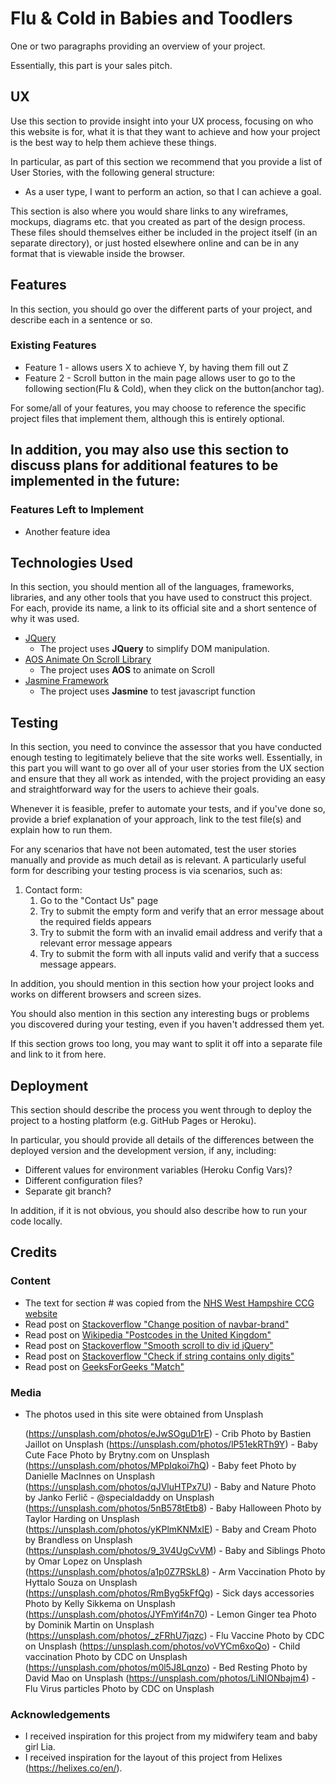 # Flu & Cold in Babies and Toodlers

One or two paragraphs providing an overview of your project.

Essentially, this part is your sales pitch.
 
## UX


Use this section to provide insight into your UX process, focusing on who this website is for,
what it is that they want to achieve 
and how your project is the best way to help them achieve these things.

In particular, as part of this section we recommend that you provide a list of User Stories, with the following general structure:
- As a user type, I want to perform an action, so that I can achieve a goal.

This section is also where you would share links to any wireframes, mockups, diagrams etc. that you created as part of the design process. These files should themselves either be included in the project itself (in an separate directory), or just hosted elsewhere online and can be in any format that is viewable inside the browser.

## Features

In this section, you should go over the different parts of your project, and describe each in a sentence or so.
 
### Existing Features
- Feature 1 - allows users X to achieve Y, by having them fill out Z
- Feature 2 - Scroll button in the main page allows user to go to the following section(Flu & Cold), when they click on the button(anchor tag).
   
For some/all of your features, you may choose to reference the specific project files that implement them, although this is entirely optional.

In addition, you may also use this section to discuss plans for additional features to be implemented in the future:
-

### Features Left to Implement
- Another feature idea

## Technologies Used

In this section, you should mention all of the languages, frameworks, libraries, and any other tools that you have used to construct this project. For each, provide its name, a link to its official site and a short sentence of why it was used.

- [JQuery](https://jquery.com)
    - The project uses **JQuery** to simplify DOM manipulation.
- [AOS Animate On Scroll Library](https://michalsnik.github.io/aos/)
    - The project uses **AOS** to animate on Scroll
- [Jasmine Framework](https://jasmine.github.io/)
    - The project uses **Jasmine** to test javascript function

## Testing

In this section, you need to convince the assessor that you have conducted enough testing to legitimately believe that the site works well. Essentially, in this part you will want to go over all of your user stories from the UX section and ensure that they all work as intended, with the project providing an easy and straightforward way for the users to achieve their goals.

Whenever it is feasible, prefer to automate your tests, and if you've done so, provide a brief explanation of your approach, link to the test file(s) and explain how to run them.

For any scenarios that have not been automated, test the user stories manually and provide as much detail as is relevant. A particularly useful form for describing your testing process is via scenarios, such as:

1. Contact form:
    1. Go to the "Contact Us" page
    2. Try to submit the empty form and verify that an error message about the required fields appears
    3. Try to submit the form with an invalid email address and verify that a relevant error message appears
    4. Try to submit the form with all inputs valid and verify that a success message appears.

In addition, you should mention in this section how your project looks and works on different browsers and screen sizes.

You should also mention in this section any interesting bugs or problems you discovered during your testing, even if you haven't addressed them yet.

If this section grows too long, you may want to split it off into a separate file and link to it from here.

## Deployment

This section should describe the process you went through to deploy the project to a hosting platform (e.g. GitHub Pages or Heroku).

In particular, you should provide all details of the differences between the deployed version and the development version, if any, including:
- Different values for environment variables (Heroku Config Vars)?
- Different configuration files?
- Separate git branch?

In addition, if it is not obvious, you should also describe how to run your code locally.


## Credits

### Content
- The text for section # was copied from the [ NHS West Hampshire CCG website](https://hereforyouhampshire.nhs.uk/ColdOrFlu.html)
- Read post on [Stackoverflow "Change position of navbar-brand"](https://stackoverflow.com/questions/55443820/change-position-of-navbar-brand)
- Read post on [Wikipedia "Postcodes in the United Kingdom"](https://en.wikipedia.org/wiki/Postcodes_in_the_United_Kingdom)
- Read post on [Stackoverflow "Smooth scroll to div id jQuery"](https://stackoverflow.com/questions/19012495/smooth-scroll-to-div-id-jquery/22455323)
- Read post on [Stackoverflow "Check if string contains only digits"](https://stackoverflow.com/questions/1779013/check-if-string-contains-only-digits)
- Read post on [GeeksForGeeks "Match"](https://www.geeksforgeeks.org/javascript-match/)


### Media

- The photos used in this site were obtained from Unsplash
    
    (https://unsplash.com/photos/eJwSOguD1rE) - Crib Photo by Bastien Jaillot on Unsplash
    (https://unsplash.com/photos/lP51ekRTh9Y) - Baby Cute Face Photo by Brytny.com on Unsplash
    (https://unsplash.com/photos/MPpIqkoi7hQ) - Baby feet Photo by Danielle MacInnes on Unsplash
    (https://unsplash.com/photos/qJVluHTPx7U) - Baby and Nature Photo by Janko Ferlič - @specialdaddy on Unsplash
    (https://unsplash.com/photos/5nB578tEtb8) - Baby Halloween Photo by Taylor Harding on Unsplash
    (https://unsplash.com/photos/yKPlmKNMxIE) - Baby and Cream Photo by Brandless on Unsplash
    (https://unsplash.com/photos/9_3V4UgCvVM) - Baby and Siblings Photo by Omar Lopez on Unsplash
    (https://unsplash.com/photos/a1p0Z7RSkL8) - Arm Vaccination Photo by Hyttalo Souza on Unsplash
    (https://unsplash.com/photos/RmByg5kFfQg) - Sick days accessories Photo by Kelly Sikkema on Unsplash
    (https://unsplash.com/photos/JYFmYif4n70) - Lemon Ginger tea Photo by Dominik Martin on Unsplash
    (https://unsplash.com/photos/_zFRhU7jqzc) - Flu Vaccine Photo by CDC on Unsplash
    (https://unsplash.com/photos/voVYCm6xoQo) - Child vaccination Photo by CDC on Unsplash
    (https://unsplash.com/photos/m0l5J8Lqnzo) - Bed Resting Photo by David Mao on Unsplash
    (https://unsplash.com/photos/LiNIONbajm4) - Flu Virus particles Photo by CDC on Unsplash
    

### Acknowledgements

- I received inspiration for this project from my midwifery team and baby girl Lia.
- I received inspiration for the layout of this project from Helixes (https://helixes.co/en/).
